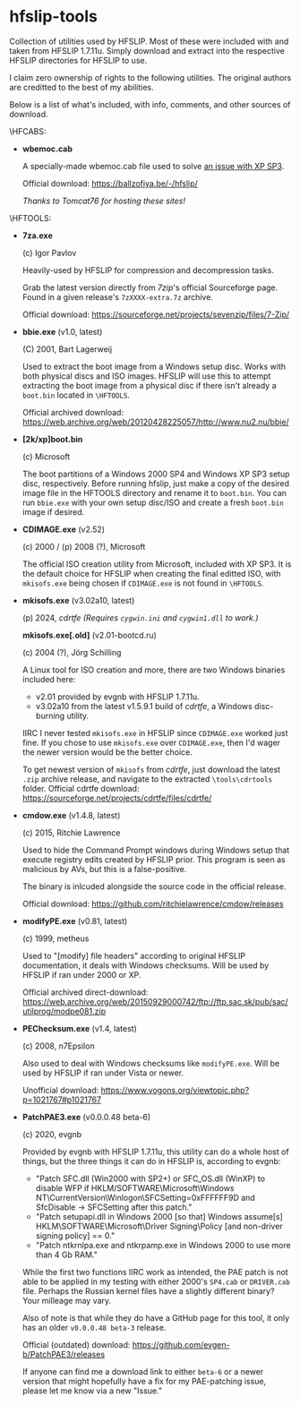 # hfslip-tools

Collection of utilities used by HFSLIP. Most of these were included with and taken from HFSLIP 1.7.11u. Simply download and extract into the respective HFSLIP directories for HFSLIP to use.

I claim zero ownership of rights to the following utilities. The original authors are creditted to the best of my abilities.

Below is a list of what's included, with info, comments, and other sources of download.

\HFCABS:

- **wbemoc.cab**
  
  A specially-made wbemoc.cab file used to solve [an issue with XP SP3](https://ballzofiya.be/-/hfslip/xpsp3.html).
  
  Official download: https://ballzofiya.be/-/hfslip/

  *Thanks to Tomcat76 for hosting these sites!*

\HFTOOLS:

- **7za.exe**

  (c) Igor Pavlov
  
  Heavily-used by HFSLIP for compression and decompression tasks.
  
  Grab the latest version directly from *7zip*'s official Sourceforge page. Found in a given release's `7zXXXX-extra.7z` archive.
  
  Official download: https://sourceforge.net/projects/sevenzip/files/7-Zip/
  
- **bbie.exe** (v1.0, latest)

  (C) 2001, Bart Lagerweij
  
  Used to extract the boot image from a Windows setup disc. Works with both physical discs and ISO images. HFSLIP will use this to attempt extracting the boot image from a physical disc if there isn't already a `boot.bin` located in `\HFTOOLS`.
  
  Official archived download: https://web.archive.org/web/20120428225057/http://www.nu2.nu/bbie/

- **[2k/xp]boot.bin**
  
  (c) Microsoft
  
  The boot partitions of a Windows 2000 SP4 and Windows XP SP3 setup disc, respectively. Before running hfslip, just make a copy of the desired image file in the HFTOOLS directory and rename it to `boot.bin`. You can run `bbie.exe` with your own setup disc/ISO and create a fresh `boot.bin` image if desired.

- **CDIMAGE.exe** (v2.52)
  
  (c) 2000 / (p) 2008 (?), Microsoft
  
  The official ISO creation utility from Microsoft, included with XP SP3. It is the default choice for HFSLIP when creating the final editted ISO, with `mkisofs.exe` being chosen if `CDIMAGE.exe` is not found in `\HFTOOLS`.

- **mkisofs.exe** (v3.02a10, latest)
  
  (p) 2024, *cdrtfe* *(Requires `cygwin.ini` and `cygwin1.dll` to work.)*
  
  **mkisofs.exe[.old]** (v2.01-bootcd.ru)
  
  (c) 2004 (?), Jörg Schilling
  
  A Linux tool for ISO creation and more, there are two Windows binaries included here:
    - v2.01 provided by evgnb with HFSLIP 1.7.11u.
    - v3.02a10 from the latest v1.5.9.1 build of *cdrtfe*, a Windows disc-burning utility.
  
  IIRC I never tested `mkisofs.exe` in HFSLIP since `CDIMAGE.exe` worked just fine. If you chose to use `mkisofs.exe` over `CDIMAGE.exe`, then I'd wager the newer version would be the better choice.
  
  To get newest version of `mkisofs` from *cdrtfe*, just download the latest `.zip` archive release, and navigate to the extracted `\tools\cdrtools` folder.
  Official cdrtfe download: https://sourceforge.net/projects/cdrtfe/files/cdrtfe/

- **cmdow.exe** (v1.4.8, latest)
  
  (c) 2015, Ritchie Lawrence
  
  Used to hide the Command Prompt windows during Windows setup that execute registry edits created by HFSLIP prior. This program is seen as malicious by AVs, but this is a false-positive.
  
  The binary is inlcuded alongside the source code in the official release.
  
  Official download: https://github.com/ritchielawrence/cmdow/releases

- **modifyPE.exe** (v0.81, latest)
  
  (c) 1999, metheus
  
  Used to "[modify] file headers" according to original HFSLIP documentation, it deals with Windows checksums. Will be used by HFSLIP if ran under 2000 or XP.
  
  Official archived direct-download: https://web.archive.org/web/20150929000742/ftp://ftp.sac.sk/pub/sac/utilprog/modpe081.zip

- **PEChecksum.exe** (v1.4, latest)
  
  (c) 2008, n7Epsilon
  
  Also used to deal with Windows checksums like `modifyPE.exe`. Will be used by HFSLIP if ran under Vista or newer.
  
  Unofficial download: https://www.vogons.org/viewtopic.php?p=1021767#p1021767

- **PatchPAE3.exe** (v0.0.0.48 beta-6)
  
  (c) 2020, evgnb
  
  Provided by evgnb with HFSLIP 1.7.11u, this utility can do a whole host of things, but the three things it can do in HFSLIP is, according to evgnb:
   * "Patch SFC.dll (Win2000 with SP2+) or SFC_OS.dll (WinXP) to disable WFP if HKLM/SOFTWARE\Microsoft\Windows NT\CurrentVersion\Winlogon\SFCSetting=0xFFFFFF9D and SfcDisable -> SFCSetting after this patch."
   * "Patch setupapi.dll in Windows 2000 [so that] Windows assume[s] HKLM\SOFTWARE\Microsoft\Driver Signing\Policy [and non-driver signing policy] == 0."
   * "Patch ntkrnlpa.exe and ntkrpamp.exe in Windows 2000 to use more than 4 Gb RAM."
  
  While the first two functions IIRC work as intended, the PAE patch is not able to be applied in my testing with either 2000's `SP4.cab` or `DRIVER.cab` file. Perhaps the Russian kernel files have a slightly different binary? Your milleage may vary.
  
  Also of note is that while they do have a GitHub page for this tool, it only has an older `v0.0.0.48 beta-3` release.
  
  Official (outdated) download: https://github.com/evgen-b/PatchPAE3/releases
  
  If anyone can find me a download link to either `beta-6` or a newer version that might hopefully have a fix for my PAE-patching issue, please let me know via a new "Issue."
